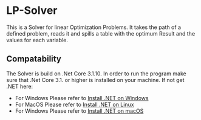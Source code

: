 # LP-Solver
This is a Solver for linear Optimization Problems. It takes the path of a defined problem, reads it and spills a table with the optimum Result and the values for each variable.

## Compatability
The Solver is build on .Net Core 3.1.10. In order to run the program make sure that .Net Core 3.1. or higher is installed on your machine. 
If not get .NET here: 

* For Windows 
    Please refer to [Install .NET on Windows](https://docs.microsoft.com/en-us/dotnet/core/install/windows)
* For MacOS 
    Please refer to [Install .NET on Linux](https://docs.microsoft.com/en-us/dotnet/core/install/linux)
* For Windows 
    Please refer to [Install .NET on macOS](https://docs.microsoft.com/en-us/dotnet/core/install/macos)

  
 